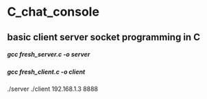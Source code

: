 # C_chat_console
## basic client server socket programming in C
##### gcc fresh_server.c -o server
##### gcc fresh_client.c -o client

./server 
./client 192.168.1.3 8888



